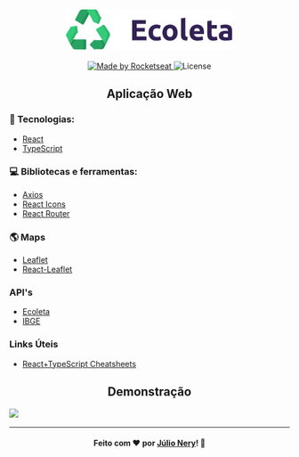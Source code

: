 <h3 align="center">
    <img alt="Logo" title="#logo" width="300px" src="https://raw.githubusercontent.com/julionery/ecoleta-web-react/42df1319f325b073d306f70b6e4bd643b8bb959e/src/assets/logo.svg">
</h3>
<p align="center">
  <a href="https://rocketseat.com.br">
    <img alt="Made by Rocketseat" src="https://img.shields.io/badge/made%20by-Rocketseat-%237519C1">
  </a>
  <a>
  <img alt="License" src="https://img.shields.io/github/license/vitorserrano/ecoleta?color=%237519C1">
</p>
<h2 align="center">Aplicação Web</h2>

### :rocket: Tecnologias:
 - [React](https://reactjs.org/ "ReactJS")
 - [TypeScript](https://www.typescriptlang.org/)

### :computer: Bibliotecas e ferramentas:
 - [Axios](https://github.com/axios/axios "Axios")
 - [React Icons](https://react-icons.github.io/react-icons/)
 - [React Router](https://reacttraining.com/react-router/)

### :earth_americas: Maps
 - [Leaflet](https://leafletjs.com/)
 - [React-Leaflet](https://react-leaflet.js.org/)

### API's
 - [Ecoleta](https://github.com/julionery/ecoleta-server-nodejs)
 - [IBGE](https://servicodados.ibge.gov.br/api/docs/localidades?versao=1)

### Links Úteis
 - [React+TypeScript Cheatsheets](https://github.com/typescript-cheatsheets/react-typescript-cheatsheet)
 
<h2 align="center">Demonstração</h2>

![](https://github.com/julionery/rocketseat-nlw/blob/master/docs/ecoleta-web.gif?raw=true)


---

<h4 align="center">
    Feito com ❤ por <a href="https://www.linkedin.com/in/julio-nery/" target="_blank">Júlio Nery</a>!
    <g-emoji class="g-emoji" alias="wave" fallback-src="https://github.githubassets.com/images/icons/emoji/unicode/1f44b.png">👋</g-emoji>
</h4>
